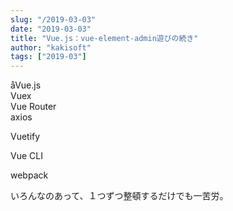 ```yaml
---
slug: "/2019-03-03"
date: "2019-03-03"
title: "Vue.js：vue-element-admin遊びの続き"
author: "kakisoft"
tags: ["2019-03"]
---
```

åVue.js  
Vuex  
Vue Router  
axios  

Vuetify  

Vue CLI  

webpack  

いろんなのあって、１つずつ整頓するだけでも一苦労。  


